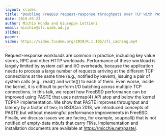 ```yaml
---
layout: slides
title: "Doubling FreeBSD request-response throughputs over TCP with PASTE"
date: 2019-03-23
author: Michio Honda and Giuseppe Lettieri
email: micchie@sfc.wide.ad.jp
slides: 
paper:
video: https://video.fosdem.org/2019/K.1.105/zfs_caching.mp4
---
```

Request-response workloads are common in practice, including key value stores,
RPC and other HTTP workloads. Performance of these workload is largely limited
by system call and I/O overheads, because the application needs to process a
large number of requests arriving at the different TCP connections at the same
time (e.g., notified by kevent), issuing a pair of system calls (e.g., read()
and write()) to each of them. Even worse, inside the kernel, it is difficult to
perform I/O batching across multiple TCP connections. In this talk, we report
how FreeBSD performance can be improved using PASTE that uses netmap(4) API atop
and below the kernel TCP/IP implementation. We show that PASTE improves
throughput and latency by a factor of two; In BSDCan 2018, we introduced
concepts of PASTE but without meaningful performance improvements in FreeBSD.
Finally, we discuss issues we are facing, for example, soupcall() that is not
notified of empty-data mbufs that carry FINs. Implementation and installation
documents are available at https://micchie.net/paste/.
